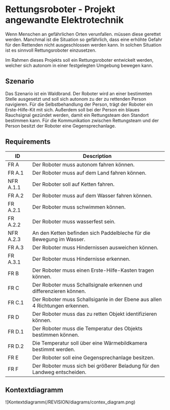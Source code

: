 # Rettungsroboter - Projekt angewandte Elektrotechnik
Wenn Menschen an gefährlichen Orten verunfallen. müssen diese gerettet werden. Manchmal ist die Situation so gefährlich, dass eine erhöhte Gefahr für den Rettenden nicht ausgeschlossen werden kann. In solchen Situation ist es sinnvoll Rettungsroboter einzusetzen.

Im Rahmen dieses Projekts soll ein Rettungsroboter entwickelt werden, welcher sich autonom in einer festgelegten Umgebung bewegen kann.

## Szenario
Das Szenario ist ein Waldbrand. Der Roboter wird an einer bestimmten Stelle ausgesetzt und soll sich autonom zu der zu rettenden Person navigieren. Für die Selbstbehandlung der Person, trägt der Roboter ein Erste-Hilfe-Kit mit sich. Außerdem soll bei der Person ein blaues Rauchsignal gezündet werden, damit ein Rettungsteam den Standort bestimmen kann. Für die Kommunikation zwischen Rettungsteam und der Person besitzt der Roboter eine Gegensprechanlage.

## Requirements
| ID |Description  |
|--|--|
|  FR A|Der Roboter muss autonom fahren können.  |
| FR A.1|Der Roboter muss auf dem Land fahren können.|
|NFR A.1.1 | Der Roboter soll auf Ketten fahren.|
|FR A.2|Der Roboter muss auf dem Wasser fahren können.|
|FR A.2.1|Der Roboter muss schwimmen können.|
|FR A.2.2|Der Roboter muss wasserfest sein.|
|NFR A.2.3|An den Ketten befinden sich Paddelbleche für die Bewegung im Wasser.|
|FR A.3|Der Roboter muss Hindernissen ausweichen können.|
|FR A.3.1|Der Roboter muss Hindernisse erkennen.|
|FR B|Der Roboter muss einen Erste-Hilfe-Kasten tragen können.|
|FR C|Der Roboter muss Schallsignale erkennen und differenzieren können.|
|FR C.1|Der Roboter muss Schallsiganle in der Ebene aus allen 4 Richtungen erkennen.|
|FR D|Der Roboter muss das zu retten Objekt identifizieren können.|
|FR D.1|Der Roboter muss die Temperatur des Objekts bestimmen können.|
|FR D.2|Die Temperatur soll über eine Wärmebildkamera bestimmt werden.|
|FR E|Der Roboter soll eine Gegensprechanlage besitzen.|
|FR F|Der Roboter muss sich bei größerer Beladung für den Landweg entscheiden.|




## Kontextdiagramm

![Kontextdiagramm(/REVISION/diagrams/contex_diagram.png)




